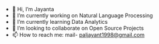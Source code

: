 - 👋 Hi, I’m Jayanta
- 👀 I’m currently working on Natural Language Processing
- 🌱 I’m currently learning Data Analytics
- 💞️ I’m looking to collaborate on Open Source Projects
- 📫 How to reach me: mail- paljayant1998@gmail.com

<!---
Jayant017/Jayant017 is a ✨ special ✨ repository because its `README.md` (this file) appears on your GitHub profile.
You can click the Preview link to take a look at your changes.
--->
